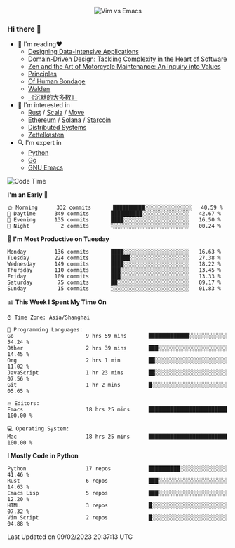 <p align="center">
    <img src="https://gist.githubusercontent.com/coldnight/e696baffb094e71c96cb302118878eae/raw/40ea5053a6f66cc65f90f437e4173497da225958/banner.gif" alt="Vim vs Emacs" />
</p>

### Hi there 👋

- 📖 I'm reading❤️
    + [Designing Data-Intensive Applications](https://www.oreilly.com/library/view/designing-data-intensive-applications/9781491903063/)
    + [Domain-Driven Design: Tackling Complexity in the Heart of Software](https://www.dddcommunity.org/book/evans_2003/)
    + [Zen and the Art of Motorcycle Maintenance: An Inquiry into Values](https://en.wikipedia.org/wiki/Zen_and_the_Art_of_Motorcycle_Maintenance)
    + [Principles](https://www.principles.com/)
    + [Of Human Bondage](https://en.wikipedia.org/wiki/Of_Human_Bondage)
    + [Walden](https://en.wikipedia.org/wiki/Walden)
    + [《沉默的大多数》](https://en.wikipedia.org/wiki/Silent_majority)
- 🌱 I'm interested in
    + [Rust](https://www.rust-lang.org/) / [Scala](https://www.scala-lang.org/) / [Move](https://github.com/move-language/move/)
    + [Ethereum](https://ethereum.org/en/) / [Solana](https://solana.com/) / [Starcoin](https://github.com/starcoinorg/starcoin)
	+ [Distributed Systems](https://www.linuxzen.com/notes/topics/20200320174417_%E5%88%86%E5%B8%83%E5%BC%8F/)
	+ [Zettelkasten](https://www.linuxzen.com/notes/notes/20220120080920-slip_box/)
- 🔍 I'm expert in
    + [Python](https://www.python.org/)
    + [Go](https://go.dev/)
    + [GNU Emacs](https://www.gnu.org/software/emacs/)

<!--START_SECTION:waka-->
![Code Time](http://img.shields.io/badge/Code%20Time-1%2C886%20hrs%2016%20mins-blue)

**I'm an Early 🐤** 

```text
🌞 Morning      332 commits       ██████████░░░░░░░░░░░░░░░   40.59 % 
🌆 Daytime      349 commits       ██████████░░░░░░░░░░░░░░░   42.67 % 
🌃 Evening      135 commits       ████░░░░░░░░░░░░░░░░░░░░░   16.50 % 
🌙 Night          2 commits       ░░░░░░░░░░░░░░░░░░░░░░░░░   00.24 % 

```
📅 **I'm Most Productive on Tuesday** 

```text
Monday         136 commits       ████░░░░░░░░░░░░░░░░░░░░░   16.63 % 
Tuesday        224 commits       ██████░░░░░░░░░░░░░░░░░░░   27.38 % 
Wednesday      149 commits       ████░░░░░░░░░░░░░░░░░░░░░   18.22 % 
Thursday       110 commits       ███░░░░░░░░░░░░░░░░░░░░░░   13.45 % 
Friday         109 commits       ███░░░░░░░░░░░░░░░░░░░░░░   13.33 % 
Saturday        75 commits       ██░░░░░░░░░░░░░░░░░░░░░░░   09.17 % 
Sunday          15 commits       ░░░░░░░░░░░░░░░░░░░░░░░░░   01.83 % 

```


📊 **This Week I Spent My Time On** 

```text
⌚︎ Time Zone: Asia/Shanghai

💬 Programming Languages: 
Go                       9 hrs 59 mins       █████████████░░░░░░░░░░░░   54.24 % 
Other                    2 hrs 39 mins       ███░░░░░░░░░░░░░░░░░░░░░░   14.45 % 
Org                      2 hrs 1 min         ██░░░░░░░░░░░░░░░░░░░░░░░   11.02 % 
JavaScript               1 hr 23 mins        ██░░░░░░░░░░░░░░░░░░░░░░░   07.56 % 
Git                      1 hr 2 mins         █░░░░░░░░░░░░░░░░░░░░░░░░   05.65 % 

🔥 Editors: 
Emacs                    18 hrs 25 mins      █████████████████████████   100.00 % 

💻 Operating System: 
Mac                      18 hrs 25 mins      █████████████████████████   100.00 % 

```

**I Mostly Code in Python** 

```text
Python                   17 repos            ██████████░░░░░░░░░░░░░░░   41.46 % 
Rust                     6 repos             ███░░░░░░░░░░░░░░░░░░░░░░   14.63 % 
Emacs Lisp               5 repos             ███░░░░░░░░░░░░░░░░░░░░░░   12.20 % 
HTML                     3 repos             █░░░░░░░░░░░░░░░░░░░░░░░░   07.32 % 
Vim Script               2 repos             █░░░░░░░░░░░░░░░░░░░░░░░░   04.88 % 

```



 Last Updated on 09/02/2023 20:37:13 UTC
<!--END_SECTION:waka-->
